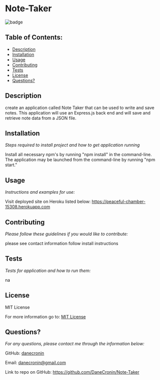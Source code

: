 # Note-Taker
  ![badge](https://img.shields.io/badge/License-MIT-yellow.svg)

  ## Table of Contents:
  * [Description](#Description)
  * [Installation](#installation)
  * [Usage](#usage)
  * [Contributing](#Contributing)
  * [Tests](#Tests)
  * [License](#License)
  * [Questions?](#questions)

  ## Description
   create an application called Note Taker that can be used to write and save notes. This application will use an Express.js back end and will save and retrieve note data from a JSON file.

  ## Installation
  *Steps required to install project and how to get application running*
  
  Install all necessary npm's by running "npm install" in the command-line. The application may be launched from the command-line by running "npm start."

  ## Usage
  *Instructions and examples for use:*

  Visit deployed site on Heroku listed below:
  https://peaceful-chamber-15308.herokuapp.com

  ## Contributing
  *Please follow these guidelines if you would like to contribute:*

  please see contact information follow install instructions

  ## Tests
  *Tests for application and how to run them:*

  na

  ## License
  
  MIT License

  For more information go to: [MIT License](https://choosealicense.com/licenses/mit/)

  ## Questions?

  *For any questions, please contact me through the information below:*
 
  GitHub: [danecronin](https://github.com/danecronin)

  Email: danecronin@gmail.com

  Link to repo on GitHub: https://github.com/DaneCronin/Note-Taker

